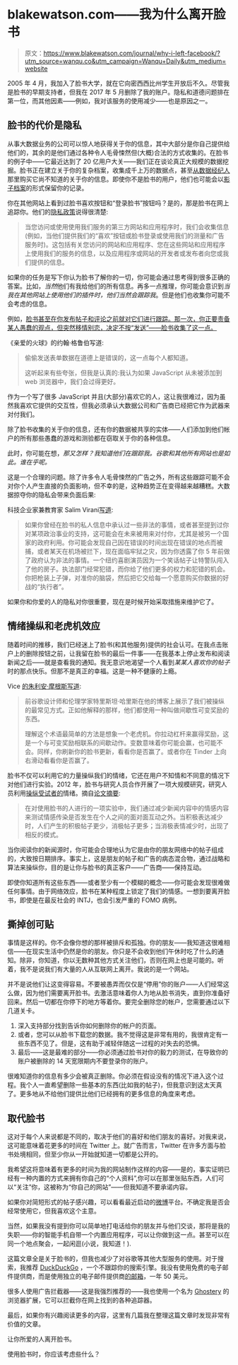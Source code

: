 # blakewatson.com——我为什么离开脸书

> 原文：<https://www.blakewatson.com/journal/why-i-left-facebook/?utm_source=wanqu.co&utm_campaign=Wanqu+Daily&utm_medium=website>

2005 年 4 月，我加入了脸书大学，就在它向密西西比州学生开放后不久。尽管我是脸书的早期支持者，但我在 2017 年 5 月删除了我的账户。隐私和道德问题排在第一位，而其他因素——例如，我对该服务的使用减少——也是原因之一。

## 脸书的代价是隐私

从事大数据业务的公司可以惊人地获得关于你的信息，其中大部分是你自己提供给他们的，其余的是他们通过各种令人毛骨悚然但(大概)合法的方式收集的。在脸书的例子中——它最近达到了 20 亿用户大关——我们正在谈论真正大规模的数据挖掘。脸书正在建立关于你的复杂档案，收集成千上万的数据点，甚至[从数据经纪人](https://www.propublica.org/article/facebook-doesnt-tell-users-everything-it-really-knows-about-them)那里购买它尚不知道的关于你的信息。即使你不是脸书的用户，他们也可能会以[影子档案](http://mashable.com/2013/06/26/facebook-shadow-profiles)的形式保留你的记录。

你在其他网站上看到过脸书喜欢按钮和“登录脸书”按钮吗？是的，那是脸书在网上追踪你。他们的[隐私政策](https://www.facebook.com/about/privacy)说得很清楚:

> 当您访问或使用使用我们服务的第三方网站和应用程序时，我们会收集信息(例如，当他们提供我们的“喜欢”按钮或脸书登录或使用我们的测量和广告服务时)。这包括有关您访问的网站和应用程序、您在这些网站和应用程序上使用我们的服务的信息，以及应用程序或网站的开发者或发布者向您或我们提供的信息。

如果你的任务是写下你认为脸书了解你的一切，你可能会通过思考得到很多正确的答案。比如，*当然*他们有我给他们的所有信息。再多一点推理，你可能会意识到*当我在其他网站上使用他们的插件时，他们当然会跟踪我*。但是他们也收集你可能不会考虑的信息。

例如，[脸书甚至在你发布帖子和评论之前就对它们进行跟踪。那一次，你正要责备某人愚蠢的观点，但突然移情别恋，决定不按“发送”——脸书收集了这一点。](http://www.slate.com/articles/technology/future_tense/2013/12/facebook_self_censorship_what_happens_to_the_posts_you_don_t_publish.html)

《亲爱的火球》的约翰·格鲁伯写道:

> 偷偷发送表单数据在道德上是错误的，这一点每个人都知道。
> 
> 这听起来有些夸张，但我是认真的:我认为如果 JavaScript 从未被添加到 web 浏览器中，我们会过得更好。

作为一个写了很多 JavaScript 并且(大部分)喜欢它的人，这让我很难过，因为虽然我喜欢它提供的交互性，但我必须承认大数据公司和广告商已经把它作为武器来对付我们。

除了脸书收集的关于你的信息，还有你的数据被共享的实体——人们添加到他们帐户的所有那些愚蠢的游戏和测验都在窃取关于你的各种信息。

此时，你可能在想，*那又怎样？我知道他们在跟踪我。谷歌和其他所有网站也是如此。谁在乎呢。*

这是一个合理的问题。除了许多令人毛骨悚然的广告之外，所有这些跟踪可能不会对你个人产生直接的负面影响，但不幸的是，这种趋势正在变得越来越糟糕。大数据掠夺你的隐私会带来负面后果:

科技企业家兼教育家 Salim Virani[写道](http://www.salimvirani.com/facebook/):

> 如果你曾经在脸书的私人信息中承认过一些非法的事情，或者甚至提到过你对某项政治事业的支持，这可能会在未来被用来对付你，尤其是被另一个国家的政府利用。你可能会发现自己因在错误的时间出现在错误的地点而被捕，或者某天在机场被拦下，现在面临牢狱之灾，因为你透露了你 5 年前做了政府认为非法的事情。一个纽约喜剧演员因为一个笑话帖子让特警队闯入了他的房子。执法部门经常犯错，而你给了他们更多的权力和犯错的机会。你把枪装上子弹，对准你的脑袋，然后把它交给每一个愿意购买你数据的好战的“执行者”。

如果你和你爱的人的隐私对你很重要，现在是时候开始采取措施来维护它了。

## 情绪操纵和老虎机效应

随着时间的推移，我们已经迷上了脸书(和其他服务)提供的社会认可。在我点击账户上的删除按钮之前，让我留在脸书的最后一件事——在我基本上停止发布和阅读新闻之后——就是查看我的通知。我无意识地渴望一个人看到*某某人喜欢你的帖子*时的那点快乐。但那不是真正的幸福。这是一种不健康的上瘾。

Vice [的朱利安·摩根斯写道](https://www.vice.com/en_us/article/vv5jkb/the-secret-ways-social-media-is-built-for-addiction):

> 前谷歌设计师和伦理学家特里斯坦·哈里斯在他的博客上展示了我们被操纵的最常见方式。正如他解释的那样，他们都使用一种叫做间歇性可变奖励的东西。
> 
> 理解这个术语最简单的方法是想象一个老虎机。你拉动杠杆来赢得奖励，这是一个与可变奖励相联系的间歇动作。变数意味着你可能会赢，也可能不会。同样，你刷新你的脸书更新，看看你是否赢了。或者你在 Tinder 上向右滑动看看你是否赢了。

脸书不仅可以利用它的力量操纵我们的情绪，它还在用户不知情和不同意的情况下对他们进行实验。2012 年，脸书与研究人员合作开展了一项大规模研究，研究人员利用[操纵受试者的](https://www.theguardian.com/technology/2014/jun/29/facebook-users-emotions-news-feeds)情绪。摘自[论文摘要](http://www.pnas.org/content/111/24/8788.full):

> 在对使用脸书的人进行的一项实验中，我们通过减少新闻内容中的情感内容来测试情感传染是否发生在个人之间的面对面互动之外。当积极表达减少时，人们产生的积极帖子更少，消极帖子更多；当消极表情减少时，出现了相反的模式。

当你阅读你的新闻源时，你可能会合理地认为它是由你的朋友网络中的帖子组成的，大致按日期排序。事实上，这是朋友的帖子和广告的病态混合物，通过战略和算法来操纵你，目的是让你与脸书的真正客户——广告商——保持互动。

即使你知道所有这些东西——或者至少有一个模糊的概念——你可能会发现很难做任何事情。由于网络效应，脸书在某种程度上锁定了我们的情感。一想到要离开脸书，即使是在最反社会的 INTJ，也会引发严重的 FOMO 病例。

## 撕掉创可贴

事情是这样的。你不会像你想的那样被排斥和孤独。你的朋友——我知道这很难相信——在现实生活中仍然是你的朋友。你只是不会收到他们午休时吃了什么的通知。除非，你知道，你以无数种其他方式关注他们，否则在网上也是可能的。听着，我不是说我们有大量的人从互联网上离开。我说的是一个网站。

并不是说他们让这变得容易。不要被愚弄而仅仅是“停用”你的账户——人们经常这么做，因为他们需要离开脸书。去激活意味着你人为地从脸书消失，直到你准备好回来。然后一切都在你停下的地方等着你。要完全删除您的帐户，您需要通过以下几道关卡。

1.  深入支持部分找到告诉你如何删除你的帐户的页面。
2.  或者，您可以从脸书下载您的数据。我不觉得这是非常有用的，我很肯定有一些东西不见了。但是，这有助于减轻伴随这一过程的对失去的恐惧。
3.  最后——这是最难的部分——你必须通过脸书对你的毅力的测试，在导致你的账户被删除的 14 天宽限期内不要登录你的账户。

很难知道你的信息有多少会被真正删除。你必须在假设没有的情况下进入这个过程。我个人一直希望删除一些基本的东西(比如我的帖子)，但我意识到这太天真了。更多地从不给他们提供比他们已经拥有的更多信息的角度来考虑。

## 取代脸书

这对于每个人来说都是不同的，取决于他们的喜好和他们朋友的喜好。对我来说，这可能意味着花更多的时间在 Twitter 上。就广告而言，Twitter 在许多方面与脸书处境相同，但至少你从一开始就知道一切都是公开的。

我希望这将意味着有更多的时间为我的网站制作这样的内容——是的，事实证明已经有一种内置的方式来拥有你自己的“个人资料”,你可以在那里张贴东西，人们可以“关注”你，这被称为“你自己的网站”——但我知道不要承诺内容。

如果你对简短形式的帖子感兴趣，可以看看最近启动的[微博](https://micro.blog)平台。不确定我是否会经常使用它，但我喜欢这个主意。

当然，如果我没有提到你可以简单地打电话给你的朋友并与他们交谈，那将是我的失职——你的智能手机自带一个内置应用程序，可以让你做到这一点。甚至可以在同一个地点聚会，一起闲逛(小说，我知道！).

这篇文章全是关于脸书的，但我也减少了对谷歌等其他大型服务的使用。对于搜索，我推荐 [DuckDuckGo](https://duckduckgo.com/) ，一个不跟踪你的搜索引擎。我没有使用免费的电子邮件提供商，而是使用独立的电子邮件提供商[的邮箱](https://www.pobox.com/)，一年 50 美元。

很多人使用广告拦截器——这是我强烈推荐的——我也使用一个名为 [Ghostery](https://www.ghostery.com/) 的浏览器扩展，它可以拦截你在网上找到的各种追踪器。

最后，如果你有兴趣阅读更多的内容，这里有几篇我在整理这篇文章时发现非常有价值的文章。

让你所爱的人离开脸书。

使用脸书时，你应该考虑些什么？
